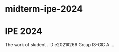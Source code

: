 # midterm-ipe-2024
# IPE 2024
  The work of student <Deang Dane>.
                  ID e20210266
                  Group I3-GIC A
  ...
